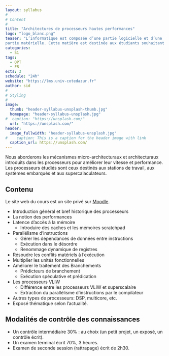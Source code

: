 ```yaml
---
layout: syllabus
#
# Content
#
title: "Architectures de processeurs hautes performances"
logo: "logo_blanc.png"
teaser: "L’informatique est composée d’une partie logicielle et d’une
partie matérielle. Cette matière est destinée aux étudiants souhaitant approfondir leurs connaissances et compréhension dans le fonctionnement des machines d’aujourd’hui et demain. Ces connaissances sont indispensables pour parfaire vos études en sciences et ingénierie informatiques, mais également pour que vous puissiez écrire des programmes efficaces et performants. Il ne s’agit pas d’un cours de conception de processeurs, mais un cours d’explications des mécanismes internes, vous permettant de comprendre comment le logiciel et le matériel interagissent ensemble."
categories:
  - S1
tags:
  - OPT
  - FR
ects: 3
schedule: "24h"
website: "https://lms.univ-cotedazur.fr"
author: sid
#
# Styling
#
image:
  thumb: "header-syllabus-unsplash-thumb.jpg"
  homepage: "header-syllabus-unsplash.jpg"
#  caption: "https://unsplash.com/"
  url: "https://unsplash.com/"
header:
  image_fullwidth: "header-syllabus-unsplash.jpg"
#    caption: This is a caption for the header image with link
  caption_url: https://unsplash.com/
---
```


Nous aborderons les mécanismes micro-architecturaux et architecturaux introduits
dans les processeurs pour améliorer leur vitesse et performance. Les processeurs
étudiés sont ceux destinés aux stations de travail, aux systèmes embarqués et aux
supercalaculateurs.


## Contenu ##

Le site web du cours est un site privé sur [Moodle](https://lms.univ-cotedazur.fr).

- Introduction général et bref historique des processeurs
- La notion des performances
- Latence d’accès à la mémoire
    - Introduire des caches et les mémoires scratchpad
- Parallélisme d’instructions
  - Gérer les dépendances de données entre instructions
  - Exécution dans le désordre
  - Renommage dynamique de registres
- Résoudre les conflits matériels à l’exécution
- Multiplier les unités fonctionnelles
- Améliorer le traitement des Branchements
  - Prédicteurs de branchement
  - Exécution spéculative et prédication
- Les processeurs VLIW
  - Différence entre les processeurs VLIW et superscalaire
  - Extraction du parallélisme d’instructions par le compilateur
- Autres types de processeurs: DSP, multicore, etc.
- Exposé thématique selon l’actualité.

## Modalités de contrôle des connaissances ##

- Un contrôle intermédiaire 30% : au choix (un petit projet, un exposé, un contrôle écrit).
- Un examen terminal écrit 70%, 3 heures.
- Examen de seconde session (rattrapage) écrit de 2h30.
